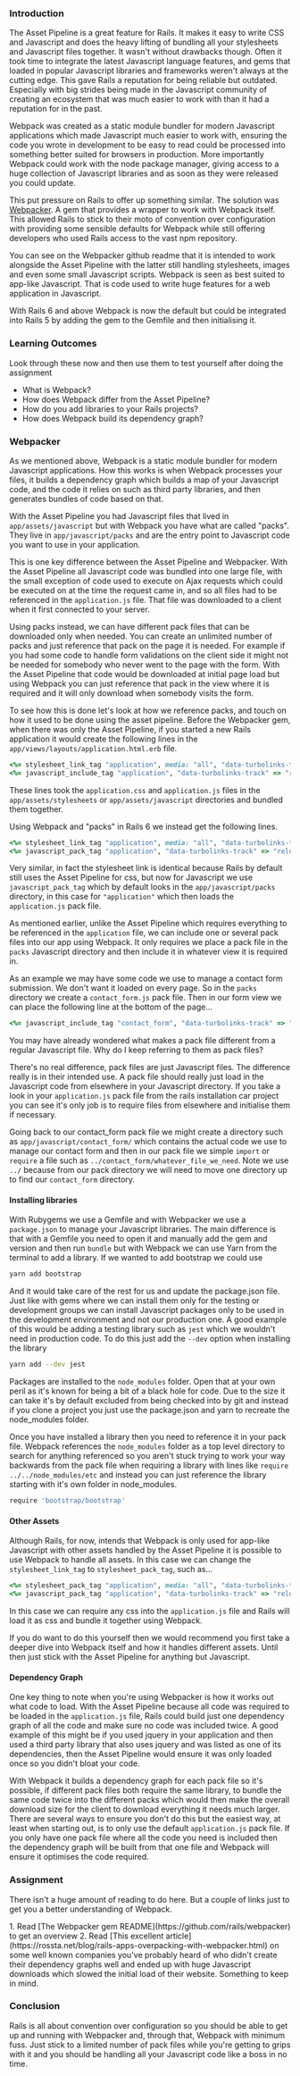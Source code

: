 ### Introduction

The Asset Pipeline is a great feature for Rails. It makes it easy to write CSS and Javascript and does the heavy lifting of bundling all your stylesheets and Javascript files together. It wasn't without drawbacks though. Often it took time to integrate the latest Javascript language features, and gems that loaded in popular Javascript libraries and frameworks weren't always at the cutting edge. This gave Rails a reputation for being reliable but outdated. Especially with big strides being made in the Javascript community of creating an ecosystem that was much easier to work with than it had a reputation for in the past.

Webpack was created as a static module bundler for modern Javascript applications which made Javascript much easier to work with, ensuring the code you wrote in development to be easy to read could be processed into something better suited for browsers in production. More importantly Webpack could work with the node package manager, giving access to a huge collection of Javascript libraries and as soon as they were released you could update.

This put pressure on Rails to offer up something similar. The solution was [Webpacker](https://github.com/rails/webpacker). A gem that provides a wrapper to work with Webpack itself. This allowed Rails to stick to their moto of convention over configuration with providing some sensible defaults for Webpack while still offering developers who used Rails access to the vast npm repository.

You can see on the Webpacker github readme that it is intended to work alongside the Asset Pipeline with the latter still handling stylesheets, images and even some small Javascript scripts. Webpack is seen as best suited to app-like Javascript. That is code used to write huge features for a web application in Javascript.

With Rails 6 and above Webpack is now the default but could be integrated into Rails 5 by adding the gem to the Gemfile and then initialising it.

### Learning Outcomes
Look through these now and then use them to test yourself after doing the assignment

* What is Webpack?
* How does Webpack differ from the Asset Pipeline?
* How do you add libraries to your Rails projects?
* How does Webpack build its dependency graph?

### Webpacker

As we mentioned above, Webpack is a static module bundler for modern Javascript applications. How this works is when Webpack processes your files, it builds a dependency graph which builds a map of your Javascript code, and the code it relies on such as third party libraries, and then generates bundles of code based on that.

With the Asset Pipeline you had Javascript files that lived in `app/assets/javascript` but with Webpack you have what are called "packs". They live in `app/javascript/packs` and are the entry point to Javascript code you want to use in your application.

This is one key difference between the Asset Pipeline and Webpacker. With the Asset Pipeline all Javascript code was bundled into one large file, with the small exception of code used to execute on Ajax requests which could be executed on at the time the request came in, and so all files had to be referenced in the `application.js` file. That file was downloaded to a client when it first connected to your server.

Using packs instead, we can have different pack files that can be downloaded only when needed. You can create an unlimited number of packs and just reference that pack on the page it is needed. For example if you had some code to handle form validations on the client side it might not be needed for somebody who never went to the page with the form. With the Asset Pipeline that code would be downloaded at initial page load but using Webpack you can just reference that pack in the view where it is required and it will only download when somebody visits the form.

To see how this is done let's look at how we reference packs, and touch on how it used to be done using the asset pipeline. Before the Webpacker gem, when there was only the Asset Pipeline, if you started a new Rails application it would create the following lines in the `app/views/layouts/application.html.erb` file.

~~~ruby
<%= stylesheet_link_tag "application", media: "all", "data-turbolinks-track" => "reload" %>
<%= javascript_include_tag "application", "data-turbolinks-track" => "reload" %>
~~~

These lines took the `application.css` and `application.js` files in the `app/assets/stylesheets` or `app/assets/javascript` directories and bundled them together.

Using Webpack and "packs" in Rails 6 we instead get the following lines.

~~~ruby
<%= stylesheet_link_tag "application", media: "all", "data-turbolinks-track" => "reload" %>
<%= javascript_pack_tag "application", "data-turbolinks-track" => "reload" %>
~~~

Very similar, in fact the stylesheet link is identical because Rails by default still uses the Asset Pipeline for css, but now for Javascript we use `javascript_pack_tag` which by default looks in the `app/javascript/packs` directory, in this case for `"application"` which then loads the `application.js` pack file.

As mentioned earlier, unlike the Asset Pipeline which requires everything to be referenced in the `application` file, we can include one or several pack files into our app using Webpack. It only requires we place a pack file in the `packs` Javascript directory and then include it in whatever view it is required in.

As an example we may have some code we use to manage a contact form submission. We don't want it loaded on every page. So in the `packs` directory we create a `contact_form.js` pack file. Then in our form view we can place the following line at the bottom of the page...

~~~ruby
<%= javascript_include_tag "contact_form", "data-turbolinks-track" => "reload" %>
~~~

You may have already wondered what makes a pack file different from a regular Javascript file. Why do I keep referring to them as pack files?

There's no real difference, pack files are just Javascript files. The difference really is in their intended use. A pack file should really just load in the Javascript code from elsewhere in your Javascript directory. If you take a look in your `application.js` pack file from the rails installation car project you can see it's only job is to require files from elsewhere and initialise them if necessary.

Going back to our contact_form pack file we might create a directory such as `app/javascript/contact_form/` which contains the actual code we use to manage our contact form and then in our pack file we simple `import` or `require` a file such as `../contact_form/whatever_file_we_need`. Note we use `../` because from our pack directory we will need to move one directory up to find our `contact_form` directory.

#### Installing libraries

With Rubygems we use a Gemfile and with Webpacker we use a `package.json` to manage your Javascript libraries. The main difference is that with a Gemfile you need to open it and manually add the gem and version and then run `bundle` but with Webpack we can use Yarn from the terminal to add a library. If we wanted to add bootstrap we could use

~~~bash
yarn add bootstrap
~~~

And it would take care of the rest for us and update the package.json file. Just like with gems where we can install them only for the testing or development groups we can install Javascript packages only to be used in the development environment and not our production one. A good example of this would be adding a testing library such as `jest` which we wouldn't need in production code. To do this just add the `--dev` option when installing the library

~~~bash
yarn add --dev jest
~~~

Packages are installed to the `node_modules` folder. Open that at your own peril as it's known for being a bit of a black hole for code. Due to the size it can take it's by default excluded from being checked into by git and instead if you clone a project you just use the package.json and yarn to recreate the node_modules folder.

Once you have installed a library then you need to reference it in your pack file. Webpack references the `node_modules` folder as a top level directory to search for anything referenced so you aren't stuck trying to work your way backwards from the pack file when requiring a library with lines like `require ../../node_modules/etc` and instead you can just reference the library starting with it's own folder in node_modules.

~~~javascript
require 'bootstrap/bootstrap'
~~~

#### Other Assets

Although Rails, for now, intends that Webpack is only used for app-like Javascript with other assets handled by the Asset Pipeline it is possible to use Webpack to handle all assets. In this case we can change the `stylesheet_link_tag` to `stylesheet_pack_tag`, such as...

~~~ruby
<%= stylesheet_pack_tag "application", media: "all", "data-turbolinks-track" => "reload" %>
<%= javascript_pack_tag "application", "data-turbolinks-track" => "reload" %>
~~~

In this case we can require any css into the `application.js` file and Rails will load it as css and bundle it together using Webpack.

If you do want to do this yourself then we would recommend you first take a deeper dive into Webpack itself and how it handles different assets. Until then just stick with the Asset Pipeline for anything but Javascript.

#### Dependency Graph

One key thing to note when you're using Webpacker is how it works out what code to load. With the Asset Pipeline because all code was required to be loaded in the `application.js` file, Rails could build just one dependency graph of all the code and make sure no code was included twice. A good example of this might be if you used jquery in your application and then used a third party library that also uses jquery and was listed as one of its dependencies, then the Asset Pipeline would ensure it was only loaded once so you didn't bloat your code.

With Webpack it builds a dependency graph for each pack file so it's possible, if different pack files both require the same library, to bundle the same code twice into the different packs which would then make the overall download size for the client to download everything it needs much larger. There are several ways to ensure you don't do this but the easiest way, at least when starting out, is to only use the default `application.js` pack file. If you only have one pack file where all the code you need is included then the dependency graph will be built from that one file and Webpack will ensure it optimises the code required.

### Assignment
There isn't a huge amount of reading to do here. But a couple of links just to get you a better understanding of Webpack.

<div class="lesson-content__panel" markdown="1">
  1. Read [The Webpacker gem README](https://github.com/rails/webpacker) to get an overview
  2. Read [This excellent article](https://rossta.net/blog/rails-apps-overpacking-with-webpacker.html) on some well known companies you've probably heard of who didn't create their dependency graphs well and ended up with huge Javascript downloads which slowed the initial load of their website. Something to keep in mind.
</div>

### Conclusion

Rails is all about convention over configuration so you should be able to get up and running with Webpacker and, through that, Webpack with minimum fuss. Just stick to a limited number of pack files while you're getting to grips with it and you should be handling all your Javascript code like a boss in no time.
